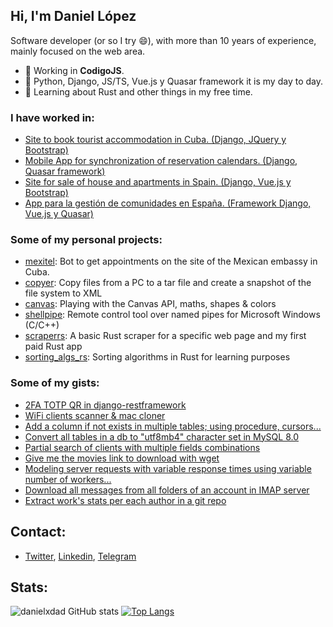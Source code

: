 ## Hi, I'm Daniel López

Software developer (or so I try :smile:), with more than 10 years of experience, mainly focused on the web area.

- 🔭 Working in **CodigoJS**.
- 💬 Python, Django, JS/TS, Vue.js y Quasar framework it is my day to day.
- 🌱 Learning about Rust and other things in my free time.

### I have worked in:
- [Site to book tourist accommodation in Cuba. (Django, JQuery y Bootstrap)](https://www.caribbeanbb.com/)
- [Mobile App for synchronization of reservation calendars. (Django, Quasar framework)](https://app.syncbed.com/)
- [Site for sale of house and apartments in Spain. (Django, Vue.js y Bootstrap)](https://www.housettel.com/)
- [App para la gestión de comunidades en España. (Framework Django, Vue.js y Quasar)](https://intranet.carmencorona.com/)

### Some of my personal projects:
- [mexitel](https://github.com/danielxdad/mexitel): Bot to get appointments on the site of the Mexican embassy in Cuba.
- [copyer](https://github.com/danielxdad/copyer): Copy files from a PC to a tar file and create a snapshot of the file system to XML
- [canvas](https://github.com/danielxdad/canvas): Playing with the Canvas API, maths, shapes & colors
- [shellpipe](https://github.com/danielxdad/shellpipe): Remote control tool over named pipes for Microsoft Windows (C/C++)
- [scraperrs](https://github.com/danielxdad/scraperrs): A basic Rust scraper for a specific web page and my first paid Rust app
- [sorting_algs_rs](https://github.com/danielxdad/sorting_algs_rs): Sorting algorithms in Rust for learning purposes

### Some of my gists:
- [2FA TOTP QR in django-restframework](https://gist.github.com/danielxdad/a2c477c0f715277ab543ee5e93a8876a)
- [WiFi clients scanner & mac cloner](https://gist.github.com/danielxdad/06830d4d817e68366ef6d7e1ec8ef2e8/edit)
- [Add a column if not exists in multiple tables; using procedure, cursors...](https://gist.github.com/danielxdad/15f70d286cbbcf03ef7e10b87b54a4fc)
- [Convert all tables in a db to "utf8mb4" character set in MySQL 8.0](https://gist.github.com/danielxdad/171a1e6c23ccb5722336091f917ddb7c)
- [Partial search of clients with multiple fields combinations](https://gist.github.com/danielxdad/d77a880b8cf2cc15c16c1a00582c35ba)
- [Give me the movies link to download with wget](https://gist.github.com/danielxdad/0953570980f44ba768cbc332cfbad822)
- [Modeling server requests with variable response times using variable number of workers...](https://gist.github.com/danielxdad/0cffa55402aa99a78ecb54c7de677ba7)
- [Download all messages from all folders of an account in IMAP server](https://gist.github.com/danielxdad/45f6de73405e2f811d54833aa15edec4)
- [Extract work's stats per each author in a git repo](https://gist.github.com/danielxdad/22319153247a0f7b3dac7bb7c1493235)

## Contact:
- [Twitter](https://twitter.com/danielxdad/), [Linkedin](https://www.linkedin.com/in/danielxdad/), [Telegram](https://t.me/danielxdad)

## Stats:
![danielxdad GitHub stats](https://github-readme-stats.vercel.app/api?username=danielxdad&count_private=true&theme=dark) [![Top Langs](https://github-readme-stats.vercel.app/api/top-langs/?username=danielxdad&layout=compact&theme=dark)](https://github.com/anuraghazra/github-readme-stats)
